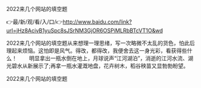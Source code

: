 2022来几个网站的填空题

👉最/新/观/看/入/口/👉http://www.baidu.com/link?url=jHz8AcivB1yuSpc8sJSrNM3GjOR6OSPiMLRbBTcVT1O&wd

2022来几个网站的填空题从来想理一理思绪，写一次略微不太乱的货色，怕此后理起来烦恼。这怕即是风气。得改，都得改，我便舍去这一身光彩，看获得些什么！
　　明显拿出一瓶水倒在地上，月球说声“江河湖泊”，消逝的江河水流、湖光碧水从新展示了;再拿一瓶水灌溉地盘，花卉树木，稻谷秧苗又显勃勃盼望。


2022来几个网站的填空题
